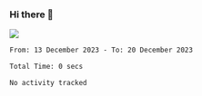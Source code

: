 ### Hi there 👋️

![](https://komarev.com/ghpvc/?username=Loner1024)

<!--START_SECTION:waka-->

```txt
From: 13 December 2023 - To: 20 December 2023

Total Time: 0 secs

No activity tracked
```

<!--END_SECTION:waka-->



